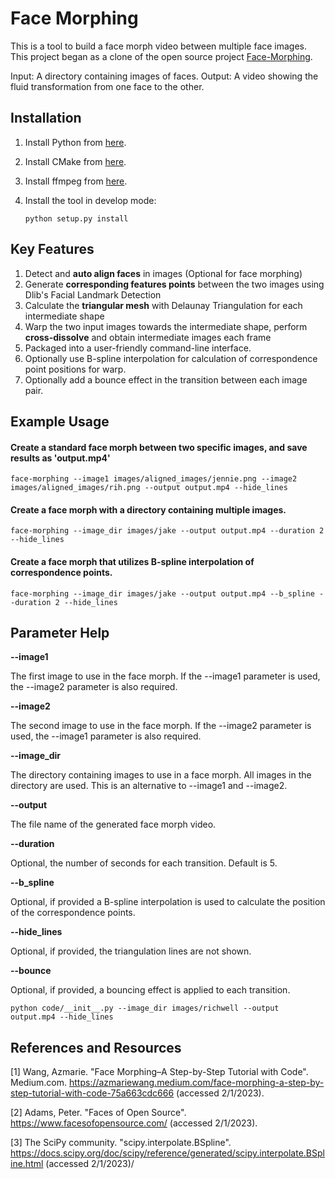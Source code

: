 Face Morphing
===================

This is a tool to build a face morph video between multiple face images.  This project began as a clone of the
open source project [Face-Morphing](https://github.com/Azmarie/Face-Morphing).

Input: A directory containing images of faces.
Output: A video showing the fluid transformation from one face to the other.

Installation
-------------
1.  Install Python from [here](https://www.python.org/).

2.  Install CMake from [here](https://cmake.org/download/).

3.  Install ffmpeg from [here](https://ffmpeg.org/download.html).

4.  Install the tool in develop mode:

    `python setup.py install`

Key Features
-------------
1. Detect and **auto align faces** in images (Optional for face morphing)
2. Generate **corresponding features points** between the two images using Dlib's Facial Landmark Detection
3. Calculate the **triangular mesh** with Delaunay Triangulation for each intermediate shape
4. Warp the two input images towards the intermediate shape, perform **cross-dissolve** and obtain intermediate images each frame
5. Packaged into a user-friendly command-line interface.
6. Optionally use B-spline interpolation for calculation of correspondence point positions for warp.
7. Optionally add a bounce effect in the transition between each image pair.

Example Usage
-------------
#### Create a standard face morph between two specific images, and save results as 'output.mp4'
`face-morphing --image1 images/aligned_images/jennie.png --image2 images/aligned_images/rih.png --output output.mp4 --hide_lines`

#### Create a face morph with a directory containing multiple images.
`face-morphing --image_dir images/jake --output output.mp4 --duration 2 --hide_lines`

#### Create a face morph that utilizes B-spline interpolation of correspondence points.
`face-morphing --image_dir images/jake --output output.mp4 --b_spline --duration 2 --hide_lines`

Parameter Help
--------------
**--image1 <filename>**

The first image to use in the face morph.  If the --image1 parameter is used, the --image2 parameter is also required.

**--image2 <filename>**

The second image to use in the face morph.  If the --image2 parameter is used, the --image1 parameter is also required.

**--image_dir <directory name>**

The directory containing images to use in a face morph.  All images in the directory are used.  This is an alternative to
--image1 and --image2.

**--output <filename>**

The file name of the generated face morph video.

**--duration**

Optional, the number of seconds for each transition.  Default is 5.

**--b_spline**

Optional, if provided a B-spline interpolation is used to calculate the position of the correspondence points.

**--hide_lines**

Optional, if provided, the triangulation lines are not shown.

**--bounce**

Optional, if provided, a bouncing effect is applied to each transition.

```
python code/__init__.py --image_dir images/richwell --output output.mp4 --hide_lines
```

References and Resources
------------------------
[1] Wang, Azmarie.  "Face Morphing–A Step-by-Step Tutorial with Code".  Medium.com.  https://azmariewang.medium.com/face-morphing-a-step-by-step-tutorial-with-code-75a663cdc666  (accessed 2/1/2023).

[2] Adams, Peter.  "Faces of Open Source".  https://www.facesofopensource.com/ (accessed 2/1/2023).

[3] The SciPy community. "scipy.interpolate.BSpline".  https://docs.scipy.org/doc/scipy/reference/generated/scipy.interpolate.BSpline.html (accessed 2/1/2023)/
